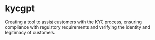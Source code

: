 # kycgpt
Creating a tool to assist customers with the KYC process, ensuring compliance with regulatory requirements and verifying the identity and legitimacy of customers.
